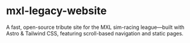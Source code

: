 # mxl-legacy-website
A fast, open-source tribute site for the MXL sim-racing league—built with Astro &amp; Tailwind CSS, featuring scroll-based navigation and static pages.
